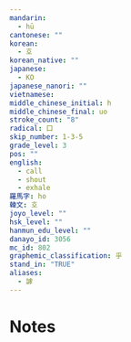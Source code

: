 ```yaml
---
mandarin:
  - hū
cantonese: ""
korean:
  - 호
korean_native: ""
japanese:
  - KO
japanese_nanori: ""
vietnamese:
middle_chinese_initial: h
middle_chinese_final: uo
stroke_count: "8"
radical: 口
skip_number: 1-3-5
grade_level: 3
pos: ""
english:
  - call
  - shout
  - exhale
羅馬字: ho
韓文: 호
joyo_level: ""
hsk_level: ""
hanmun_edu_level: ""
danayo_id: 3056
mc_id: 802
graphemic_classification: 乎
stand_in: "TRUE"
aliases:
  - 謼
---
```


# Notes
